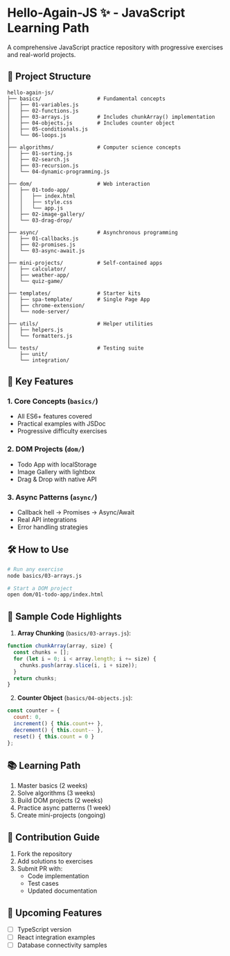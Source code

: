 # Hello-Again-JS ✨ - JavaScript Learning Path

A comprehensive JavaScript practice repository with progressive exercises and real-world projects.

## 📂 Project Structure

```
hello-again-js/
├── basics/                  # Fundamental concepts
│   ├── 01-variables.js
│   ├── 02-functions.js
│   ├── 03-arrays.js         # Includes chunkArray() implementation
│   ├── 04-objects.js        # Includes counter object
│   ├── 05-conditionals.js
│   └── 06-loops.js
│
├── algorithms/              # Computer science concepts
│   ├── 01-sorting.js
│   ├── 02-search.js
│   ├── 03-recursion.js
│   └── 04-dynamic-programming.js
│
├── dom/                     # Web interaction
│   ├── 01-todo-app/
│   │   ├── index.html
│   │   ├── style.css
│   │   └── app.js
│   ├── 02-image-gallery/
│   └── 03-drag-drop/
│
├── async/                   # Asynchronous programming
│   ├── 01-callbacks.js
│   ├── 02-promises.js
│   └── 03-async-await.js
│
├── mini-projects/           # Self-contained apps
│   ├── calculator/
│   ├── weather-app/
│   └── quiz-game/
│
├── templates/               # Starter kits
│   ├── spa-template/        # Single Page App
│   ├── chrome-extension/
│   └── node-server/
│
├── utils/                   # Helper utilities
│   ├── helpers.js
│   └── formatters.js
│
└── tests/                   # Testing suite
    ├── unit/
    └── integration/
```

## 🌟 Key Features

### 1. Core Concepts (`basics/`)
- All ES6+ features covered
- Practical examples with JSDoc
- Progressive difficulty exercises

### 2. DOM Projects (`dom/`)
- Todo App with localStorage
- Image Gallery with lightbox
- Drag & Drop with native API

### 3. Async Patterns (`async/`)
- Callback hell → Promises → Async/Await
- Real API integrations
- Error handling strategies

## 🛠 How to Use

```bash
# Run any exercise
node basics/03-arrays.js

# Start a DOM project
open dom/01-todo-app/index.html
```

## 🧩 Sample Code Highlights

1. **Array Chunking** (`basics/03-arrays.js`):
```javascript
function chunkArray(array, size) {
  const chunks = [];
  for (let i = 0; i < array.length; i += size) {
    chunks.push(array.slice(i, i + size));
  }
  return chunks;
}
```

2. **Counter Object** (`basics/04-objects.js`):
```javascript
const counter = {
  count: 0,
  increment() { this.count++ },
  decrement() { this.count-- },
  reset() { this.count = 0 }
};
```

## 📚 Learning Path

1. Master basics (2 weeks)
2. Solve algorithms (3 weeks)
3. Build DOM projects (2 weeks)
4. Practice async patterns (1 week)
5. Create mini-projects (ongoing)

## 🤝 Contribution Guide

1. Fork the repository
2. Add solutions to exercises
3. Submit PR with:
   - Code implementation
   - Test cases
   - Updated documentation

## 🎯 Upcoming Features
- [ ] TypeScript version
- [ ] React integration examples
- [ ] Database connectivity samples
